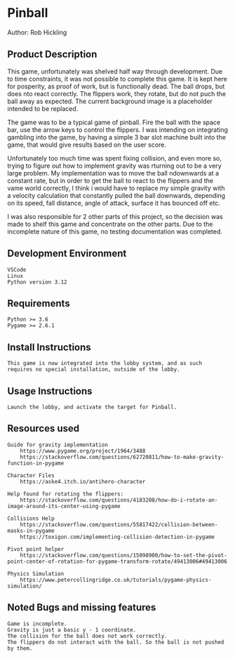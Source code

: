 Pinball
=======

Author: Rob Hickling

Product Description
-------------------

This game, unfortunately was shelved half way through development. Due to time constraints, it was not possible to complete this game. It is kept here for posperity, as proof of work, but is functionally dead. The ball drops, but does nto react correctly. The flippers work, they rotate, but do not puch the ball away as expected. The current background image is a placeholder intended to be replaced.

The game was to be a typical game of pinball. Fire the ball with the space bar, use the arrow keys to control the flippers. I was intending on integrating gambling into the game, by having a simple 3 bar slot machine built into the game, that would give results based on the user score.

Unfortunately too much time was spent fixing collision, and even more so, trying to figure out how to implement gravity was rturning out to be a very large problem. My implementation was to move the ball ndownwards at a constant rate, but in order to get the ball to react to the flippers and the vame world correctly, I think i would have to replace my simple gravity with a velocity calculation that constantly pulled the ball downwards, depending on its speed, fall distance, angle of attack, surface it has bounced off etc.

I was also responsible for 2 other parts of this project, so the decision was made to shelf this game and concentrate on the other parts. Due to the incomplete nature of this game, no testing documentation was completed.


Development Environment
-----------------------

    VSCode
    Linux
    Python version 3.12

Requirements
------------

    Python >= 3.6
    Pygame >= 2.6.1

Install Instructions
--------------------

    This game is now integrated into the lobby system, and as such requires no special installation, outside of the lobby.

Usage Instructions
------------------

    Launch the lobby, and activate the target for Pinball.

Resources used
--------------
    
    Guide for gravity implementation
        https://www.pygame.org/project/1964/3488
        https://stackoverflow.com/questions/62720811/how-to-make-gravity-function-in-pygame
        
    Character Files
        https://aske4.itch.io/antihero-character

    Help found for rotating the flippers:
        https://stackoverflow.com/questions/4183208/how-do-i-rotate-an-image-around-its-center-using-pygame

    Collisions Help
        https://stackoverflow.com/questions/55817422/collision-between-masks-in-pygame
        https://toxigon.com/implementing-collision-detection-in-pygame

    Pivot point helper
        https://stackoverflow.com/questions/15098900/how-to-set-the-pivot-point-center-of-rotation-for-pygame-transform-rotate/49413006#49413006

    Physics Simulation
        https://www.petercollingridge.co.uk/tutorials/pygame-physics-simulation/
    
Noted Bugs and missing features
-------------------------------

    Game is incomplete.
    Gravity is just a basic y - 1 coordinate.
    The collision for the ball does not work correctly.
    The flippers do not interact with the ball. So the ball is not pushed by them.


